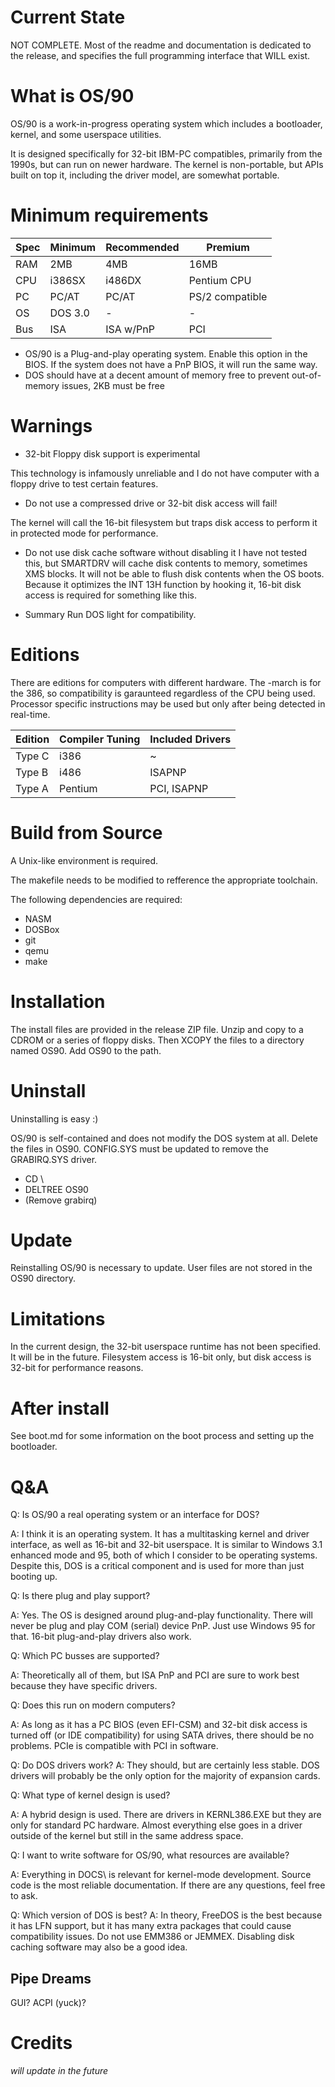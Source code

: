 # Current State

NOT COMPLETE. Most of the readme and documentation is dedicated to the release, and specifies the full programming interface that WILL exist.

# What is OS/90

OS/90 is a work-in-progress operating system which includes a bootloader, kernel, and some userspace utilities.

It is designed specifically for 32-bit IBM-PC compatibles, primarily from the 1990s, but can run on newer hardware. The kernel is non-portable, but APIs built on top it, including the driver model, are somewhat portable.

# Minimum requirements

|Spec|Minimum|Recommended|Premium|
-|-|-|-
RAM | 2MB      | 4MB       | 16MB
CPU | i386SX   | i486DX    | Pentium CPU
PC  | PC/AT    | PC/AT     | PS/2 compatible
OS  | DOS 3.0  | -         | -
Bus | ISA      | ISA w/PnP | PCI

* OS/90 is a Plug-and-play operating system. Enable this option in the BIOS. If the system does not have a PnP BIOS, it will run the same way.
* DOS should have at a decent amount of memory free to prevent out-of-memory issues, 2KB must be free

# Warnings

* 32-bit Floppy disk support is experimental

This technology is infamously unreliable and I do not have computer with a floppy drive to test certain features.

* Do not use a compressed drive or 32-bit disk access will fail!

The kernel will call the 16-bit filesystem but traps disk access to perform it in protected mode for performance.

* Do not use disk cache software without disabling it
I have not tested this, but SMARTDRV will cache disk contents to memory, sometimes XMS blocks. It will not be able to flush disk contents when the OS boots. Because it optimizes the INT 13H function by hooking it, 16-bit disk access is required for something like this.

* Summary
Run DOS light for compatibility.

# Editions

There are editions for computers with different hardware. The -march is for the 386, so compatibility is garaunteed regardless of the CPU being used. Processor specific instructions may be used but only after being detected in real-time.

|Edition|Compiler Tuning|Included Drivers|
-|-|-
Type C| i386      | ~
Type B| i486      | ISAPNP
Type A| Pentium   | PCI, ISAPNP

# Build from Source

A Unix-like environment is required.

The makefile needs to be modified to refference the appropriate toolchain.

The following dependencies are required:

* NASM
* DOSBox
* git
* qemu
* make

# Installation

The install files are provided in the release ZIP file. Unzip and copy to a CDROM or a series of floppy disks. Then XCOPY the files to a directory named OS90. Add OS90 to the path.

# Uninstall

Uninstalling is easy :)

OS/90 is self-contained and does not modify the DOS system at all. Delete the files in OS90. CONFIG.SYS must be updated to remove the GRABIRQ.SYS driver.

* CD \
* DELTREE OS90
* (Remove grabirq)

# Update

Reinstalling OS/90 is necessary to update. User files are not stored in the OS90 directory.

# Limitations

In the current design, the 32-bit userspace runtime has not been specified. It will be in the future. Filesystem access is 16-bit only, but disk access is 32-bit for performance reasons.

# After install

See boot.md for some information on the boot process and setting up the bootloader.

# Q&A

Q: Is OS/90 a real operating system or an interface for DOS?

A: I think it is an operating system. It has a multitasking kernel and driver interface, as well as 16-bit and 32-bit userspace. It is similar to Windows 3.1 enhanced mode and 95, both of which I consider to be operating systems. Despite this, DOS is a critical component and is used for more than just booting up.

Q: Is there plug and play support?

A: Yes. The OS is designed around plug-and-play functionality. There will never be plug and play COM (serial) device PnP. Just use Windows 95 for that. 16-bit plug-and-play drivers also work.

Q: Which PC busses are supported?

A: Theoretically all of them, but ISA PnP and PCI are sure to work best because they have specific drivers.

Q: Does this run on modern computers?

A: As long as it has a PC BIOS (even EFI-CSM) and 32-bit disk access is turned off (or IDE compatibility) for using SATA drives, there should be no problems. PCIe is compatible with PCI in software.

Q: Do DOS drivers work?
A: They should, but are certainly less stable. DOS drivers will probably be the only option for the majority of expansion cards.

Q: What type of kernel design is used?

A: A hybrid design is used. There are drivers in KERNL386.EXE but they are only for standard PC hardware. Almost everything else goes in a driver outside of the kernel but still in the same address space.

Q: I want to write software for OS/90, what resources are available?

A: Everything in DOCS\ is relevant for kernel-mode development. Source code is the most reliable documentation. If there are any questions, feel free to ask.

Q: Which version of DOS is best?
A: In theory, FreeDOS is the best because it has LFN support, but it has many extra packages that could cause compatibility issues. Do not use EMM386 or JEMMEX. Disabling disk caching software may also be a good idea.

## Pipe Dreams

GUI? ACPI (yuck)?

# Credits

*will update in the future*
